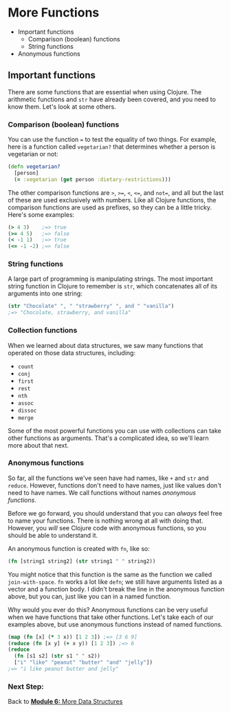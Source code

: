 More Functions
=========

* Important functions
  * Comparison (boolean) functions
  * String functions
* Anonymous functions

## Important functions

There are some functions that are essential when using Clojure. The arithmetic functions and `str` have already been covered, and you need to know them. Let's look at some others.

### Comparison (boolean) functions

You can use the function `=` to test the equality of two things. For example, here is a function called `vegetarian?` that determines whether a person is vegetarian or not:

```clj
(defn vegetarian?
  [person]
  (= :vegetarian (get person :dietary-restrictions)))
```

The other comparison functions are `>`, `>=`, `<`, `<=`, and `not=`, and all but the last of these are used exclusively with numbers. Like all Clojure functions, the comparison functions are used as prefixes, so they can be a little tricky. Here's some examples:

```clj
(> 4 3)    ;=> true
(>= 4 5)   ;=> false
(< -1 1)   ;=> true
(<= -1 -2) ;=> false
```

### String functions

A large part of programming is manipulating strings. The most important string function in Clojure to remember is `str`, which concatenates all of its arguments into one string:

```clj
(str "Chocolate" ", " "strawberry" ", and " "vanilla")
;=> "Chocolate, strawberry, and vanilla"
```

### Collection functions

When we learned about data structures, we saw many functions that operated on those data structures, including:

* `count`
* `conj`
* `first`
* `rest`
* `nth`
* `assoc`
* `dissoc`
* `merge`

Some of the most powerful functions you can use with collections can take other functions as arguments. That's a complicated idea, so we'll learn more about that next.

### Anonymous functions

So far, all the functions we've seen have had names, like `+` and `str` and `reduce`. However, functions don't need to have names, just like values don't need to have names. We call functions without names _anonymous functions_.

Before we go forward, you should understand that you can _always_ feel free to name your functions. There is nothing wrong at all with doing that. However, you _will_ see Clojure code with anonymous functions, so you should be able to understand it.

An anonymous function is created with `fn`, like so:

```clj
(fn [string1 string2] (str string1 " " string2))
```

You might notice that this function is the same as the function we called `join-with-space`. `fn` works a lot like `defn`; we still have arguments listed as a vector and a function body. I didn't break the line in the anonymous function above, but you can, just like you can in a named function.

Why would you ever do this? Anonymous functions can be very useful when we have functions that take other functions. Let's take each of our examples above, but use anonymous functions instead of named functions.

```clj
(map (fn [x] (* 3 x)) [1 2 3]) ;=> [3 6 9]
(reduce (fn [x y] (+ x y)) [1 2 3]) ;=> 6
(reduce
  (fn [s1 s2] (str s1 " " s2))
  ["i" "like" "peanut" "butter" "and" "jelly"])
;=> "i like peanut butter and jelly"
```

### Next Step:

Back to [<b>Module 6:</b> More Data Structures](https://github.com/clojurebridge-minneapolis/curriculum/blob/master/outline/data_structures2.mdb)